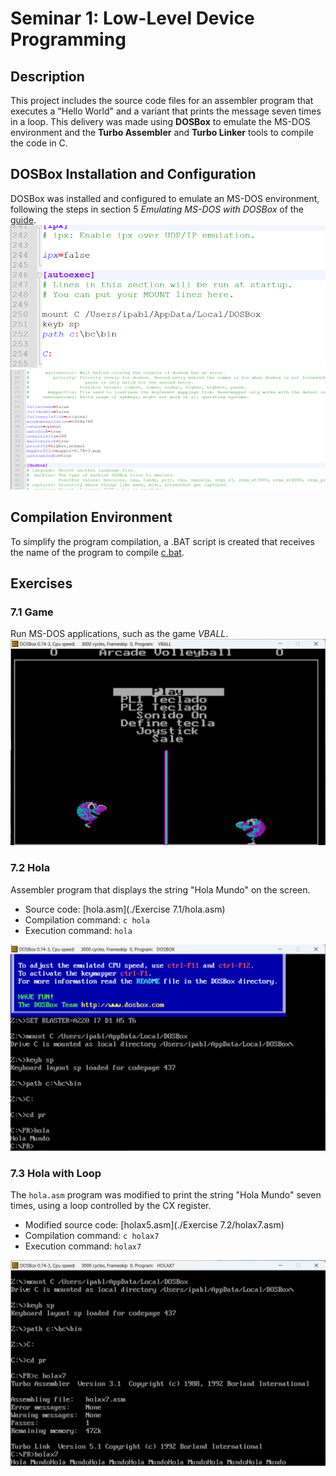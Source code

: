 # Seminar 1: Low-Level Device Programming

## Description
This project includes the source code files for an assembler program that executes a "Hello World" and a variant that prints the message seven times in a loop. This delivery was made using **DOSBox** to emulate the MS-DOS environment and the **Turbo Assembler** and **Turbo Linker** tools to compile the code in C.

## DOSBox Installation and Configuration
DOSBox was installed and configured to emulate an MS-DOS environment, following the steps in section 5 *Emulating MS-DOS with DOSBox* of the [guide](./S1-Guide.pdf).
![Set the keyboard to Spanish and mount the folder with all the necessary software on the C: drive](/img/Seminars/Seminar-1/mod2.png)
![Change the terminal resolution](/img/Seminars/Seminar-1/mod1.png)

## Compilation Environment
To simplify the program compilation, a .BAT script is created that receives the name of the program to compile [c.bat](./holax7.asm).

## Exercises

### 7.1 Game
Run MS-DOS applications, such as the game _VBALL_.
![Assembler program displaying the string _hello_](/img/Seminars/Seminar-1/game.png)

### 7.2 Hola
Assembler program that displays the string "Hola Mundo" on the screen.

- Source code: [hola.asm](./Exercise 7.1/hola.asm)
- Compilation command: `c hola`
- Execution command: `hola`

![Assembler program displaying the string _hello_](/img/Seminars/Seminar-1/hola.png)

### 7.3 Hola with Loop
The `hola.asm` program was modified to print the string "Hola Mundo" seven times, using a loop controlled by the CX register.

- Modified source code: [holax5.asm](./Exercise 7.2/holax7.asm)
- Compilation command: `c holax7`
- Execution command: `holax7`

![Assembler program displaying the string _hello_ 7 times](/img/Seminars/Seminar-1/holax7.png)
